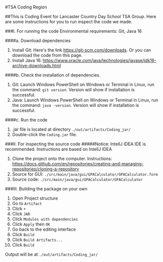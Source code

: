 #TSA Coding Region

##This is Coding Event for Lancaster Country Day School TSA Group. Here are some instructions for you to run inspect the code we made.

###I. For running the code
Environmental requirements:
Git,
Java 16

####a. Download dependencies
1. Install Git: Here's the link https://git-scm.com/downloads. Or you can download the code from this page.
2. Install Java 16: https://www.oracle.com/java/technologies/javase/jdk16-archive-downloads.html

####b. Check the installation of dependencies.
1. Git: Launch Windows PowerShell on Windows or Terminal in Linux, run the command: `git version`. Version will show if installation is successful.
2. Java: Launch Windows PowerShell on Windows or Terminal in Linux, run the command: `java -version`. Version will show if installation is successful.

####c. Run the code
1. .jar file is located at directory `./out/artifacts/Coding_jar/`
2. Double-click the `Coding.jar` file.

###II. For inspecting the source code
#####Notice: IntellJ IDEA IDE is recommended. Instructions are based on IntellJ IDEA

1. Clone the project onto the computer. Instructions: https://docs.github.com/en/repositories/creating-and-managing-repositories/cloning-a-repository
2. Source for GUI: `./src/main/java/gui/GPACalculator/GPACalculator.form`
3. Source code: `./src/main/java/gui/GPACalculator/GPACalculator`

###III. Building the package on your own

1. Open Project structure
2. Go to `Artifact`
3. Click `+` 
4. Click `JAR`
5. Click `Modules with dependencies`
6. Click `Apply` then `OK`
7. Go back to the editing interface
8. Click `Build`
9. Click `Build Artifacts...`
10. Click `Build`

Output will be at `./out/artifacts/Coding_jar/`